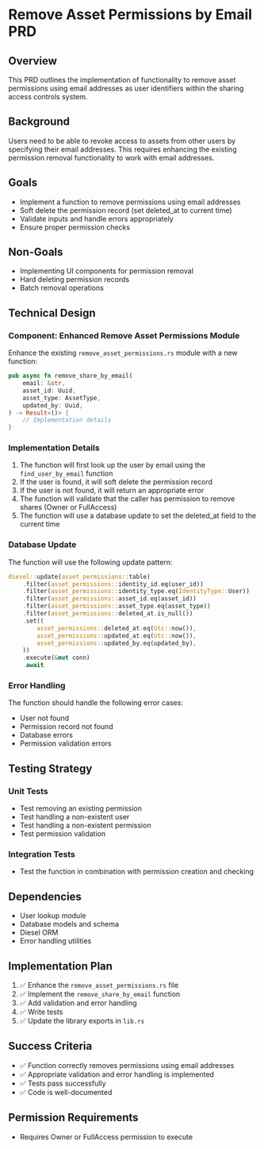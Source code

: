 # Remove Asset Permissions by Email PRD

## Overview
This PRD outlines the implementation of functionality to remove asset permissions using email addresses as user identifiers within the sharing access controls system.

## Background
Users need to be able to revoke access to assets from other users by specifying their email addresses. This requires enhancing the existing permission removal functionality to work with email addresses.

## Goals
- Implement a function to remove permissions using email addresses
- Soft delete the permission record (set deleted_at to current time)
- Validate inputs and handle errors appropriately
- Ensure proper permission checks

## Non-Goals
- Implementing UI components for permission removal
- Hard deleting permission records
- Batch removal operations

## Technical Design

### Component: Enhanced Remove Asset Permissions Module

Enhance the existing `remove_asset_permissions.rs` module with a new function:

```rust
pub async fn remove_share_by_email(
    email: &str,
    asset_id: Uuid,
    asset_type: AssetType,
    updated_by: Uuid,
) -> Result<()> {
    // Implementation details
}
```

### Implementation Details

1. The function will first look up the user by email using the `find_user_by_email` function
2. If the user is found, it will soft delete the permission record
3. If the user is not found, it will return an appropriate error
4. The function will validate that the caller has permission to remove shares (Owner or FullAccess)
5. The function will use a database update to set the deleted_at field to the current time

### Database Update

The function will use the following update pattern:

```rust
diesel::update(asset_permissions::table)
    .filter(asset_permissions::identity_id.eq(user_id))
    .filter(asset_permissions::identity_type.eq(IdentityType::User))
    .filter(asset_permissions::asset_id.eq(asset_id))
    .filter(asset_permissions::asset_type.eq(asset_type))
    .filter(asset_permissions::deleted_at.is_null())
    .set((
        asset_permissions::deleted_at.eq(Utc::now()),
        asset_permissions::updated_at.eq(Utc::now()),
        asset_permissions::updated_by.eq(updated_by),
    ))
    .execute(&mut conn)
    .await
```

### Error Handling

The function should handle the following error cases:
- User not found
- Permission record not found
- Database errors
- Permission validation errors

## Testing Strategy

### Unit Tests
- Test removing an existing permission
- Test handling a non-existent user
- Test handling a non-existent permission
- Test permission validation

### Integration Tests
- Test the function in combination with permission creation and checking

## Dependencies
- User lookup module
- Database models and schema
- Diesel ORM
- Error handling utilities

## Implementation Plan
1. ✅ Enhance the `remove_asset_permissions.rs` file
2. ✅ Implement the `remove_share_by_email` function
3. ✅ Add validation and error handling
4. ✅ Write tests
5. ✅ Update the library exports in `lib.rs`

## Success Criteria
- ✅ Function correctly removes permissions using email addresses
- ✅ Appropriate validation and error handling is implemented
- ✅ Tests pass successfully
- ✅ Code is well-documented

## Permission Requirements
- Requires Owner or FullAccess permission to execute
